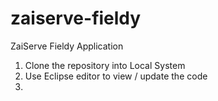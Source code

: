 # zaiserve-fieldy
ZaiServe Fieldy Application


1. Clone the repository into Local System
2. Use Eclipse editor to view / update the code
3.

